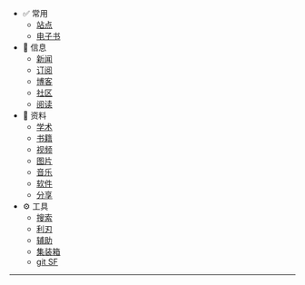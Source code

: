 <!-- *  [⭐ 目录](/Catalog.md) -->
- ✅ 常用
    - [站点](/cy/site.md)
    - [电子书](/cy/电子书.md)
- 📃 信息
    - [新闻](/信息/news.md)
    - [订阅](/信息/订阅.md)
    - [博客](信息/博客.md)
    - [社区](信息/community.md)
    - [阅读](/信息/阅读.md)
- 📁 资料
    - [学术](/zy/xs.md)
    - [书籍](/zy/books.md)
    - [视频](/zy/视频.md)
    - [图片](/zy/图片.md)
    - [音乐](/zy/音乐.md)
    - [软件](/zy/软件.md)
    - [分享](/zy/share.md)
- ⚙️ 工具
    - [搜索](/tools/s&d.md)
    - [利刃](tools/利刃.md)
    - [辅助](/tools/辅助.md)
    - [集装箱](/tools/a1.md)
    - [git SF](/tools/a2.md)
<!-- - 🔭 碎片
    - [字体](车库/字体.md)
    - [hot](车库/hot.md)
    - [信息](车库/Information.md) -->
---
